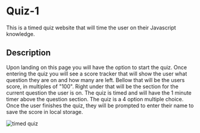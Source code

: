 # Quiz-1
This is a timed quiz website that will time the user on their Javascript knowledge.

## Description
Upon landing on this page you will have the option to start the quiz. Once entering the quiz you will see a score tracker that will show the user what question they are on and how many are left. Bellow that will be the users score, in multiples of "100". Right under that will be the section for the current question the user is on. The quiz is timed and will have the 1 minute timer above the question section. The quiz is a 4 option multiple choice. Once the user finishes the quiz, they will be prompted to enter their name to save the score in local storage.

<img src = "./assets/Capture.JPG" alt = "timed quiz">